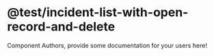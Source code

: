 @test/incident-list-with-open-record-and-delete
===============================================


Component Authors, provide some documentation for your users here!